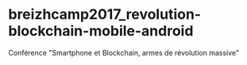 # breizhcamp2017_revolution-blockchain-mobile-android
Conférence "Smartphone et Blockchain, armes de révolution massive" 
